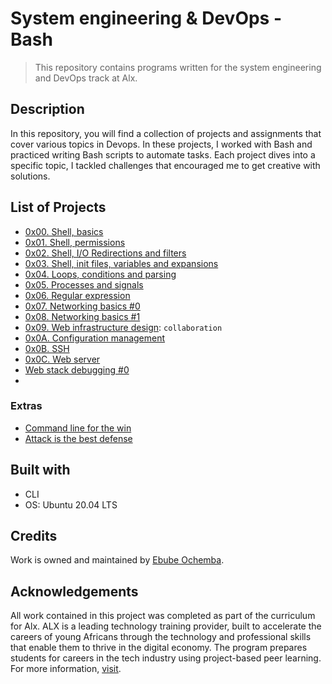 # System engineering & DevOps - Bash

> This repository contains programs written for the system engineering and DevOps
> track at Alx.

## Description

In this repository, you will find a collection of projects and assignments that cover various topics in Devops. In these projects, I worked with Bash and practiced writing Bash scripts to automate tasks. Each project dives into a specific topic, I tackled challenges that encouraged me to get creative with solutions.

## List of Projects

- [0x00. Shell, basics](https://github.com/Ebube-Ochemba/alx-system_engineering-devops/tree/master/0x00-shell_basics)
- [0x01. Shell, permissions](https://github.com/Ebube-Ochemba/alx-system_engineering-devops/tree/master/0x01-shell_permissions)
- [0x02. Shell, I/O Redirections and filters](https://github.com/Ebube-Ochemba/alx-system_engineering-devops/tree/master/0x02-shell_redirections)
- [0x03. Shell, init files, variables and expansions](https://github.com/Ebube-Ochemba/alx-system_engineering-devops/tree/master/0x03-shell_variables_expansions)
- [0x04. Loops, conditions and parsing](https://github.com/Ebube-Ochemba/alx-system_engineering-devops/tree/master/0x04-loops_conditions_and_parsing)
- [0x05. Processes and signals](https://github.com/Ebube-Ochemba/alx-system_engineering-devops/tree/master/0x05-processes_and_signals)
- [0x06. Regular expression](https://github.com/Ebube-Ochemba/alx-system_engineering-devops/tree/master/0x06-regular_expressions)
- [0x07. Networking basics #0](https://github.com/Ebube-Ochemba/alx-system_engineering-devops/tree/master/0x07-networking_basics)
- [0x08. Networking basics #1](https://github.com/Ebube-Ochemba/alx-system_engineering-devops/tree/master/0x08-networking_basics_2)
- [0x09. Web infrastructure design](https://github.com/Ebube-Ochemba/alx-system_engineering-devops/tree/master/0x09-web_infrastructure_design): `collaboration`
- [0x0A. Configuration management](https://github.com/Ebube-Ochemba/alx-system_engineering-devops/tree/master/0x0A-configuration_management)
- [0x0B. SSH](https://github.com/Ebube-Ochemba/alx-system_engineering-devops/tree/master/0x0B-ssh)
- [0x0C. Web server](https://github.com/Ebube-Ochemba/alx-system_engineering-devops/tree/master/0x0C-web_server)
- [Web stack debugging #0](https://github.com/Ebube-Ochemba/alx-system_engineering-devops/tree/master/0x0D-web_stack_debugging_0)
- [](https://github.com/Ebube-Ochemba/alx-system_engineering-devops/tree/master/)

### Extras
 
- [Command line for the win](https://github.com/Ebube-Ochemba/alx-system_engineering-devops/tree/master/command_line_for_the_win)
- [Attack is the best defense](https://github.com/Ebube-Ochemba/alx-system_engineering-devops/tree/master/attack_is_the_best_defense)

## Built with
- CLI
- OS: Ubuntu 20.04 LTS

## Credits

Work is owned and maintained by [Ebube Ochemba](https://twitter.com/ebube116).

## Acknowledgements

All work contained in this project was completed as part of the curriculum for Alx. ALX is a leading technology training provider, built to accelerate the careers of young Africans through the technology and professional skills that enable them to thrive in the digital economy. The program prepares students for careers in the tech industry using project-based peer learning.
For more information, [visit](https://www.alxafrica.com/).
